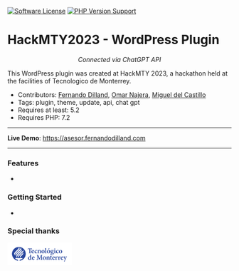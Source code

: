 [![Software License](https://img.shields.io/badge/license-MIT-brightgreen.svg?style=social)](LICENSE)
[![PHP Version Support](https://img.shields.io/packagist/php-v/chillerlan/php-qrcode?logo=php&style=social)](php)

# HackMTY2023 - WordPress Plugin

<p align="center">
    <em>Connected via ChatGPT API</em>
</p>

<p>
  This WordPress plugin was created at HackMTY 2023, a hackathon held at the facilities of Tecnologico de Monterrey.
</p>

* Contributors: [Fernando Dilland](https://github.com/fernandodilland), [Omar Najera](https://github.com/theomarnajera), [Miguel del Castillo](https://github.com/migueldelcastillo)
* Tags: plugin, theme, update, api, chat gpt
* Requires at least: 5.2
* Requires PHP: 7.2

---

**Live Demo**: <a href="https://asesor.fernandodilland.com" target="_blank">https://asesor.fernandodilland.com</a>

---

### Features
-

### Getting Started
-

### Special thanks
<img src="./assets/img/itesm.png" height="50"><br>
